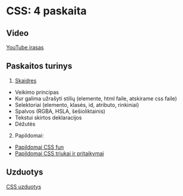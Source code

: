# CSS: 4 paskaita

## Video

[YouTube irasas](https://youtu.be/mqpyYA5ccWg)

## Paskaitos turinys

1. [Skaidres](https://github.com/zigmantasvcs/20180329VCSWEBVAKARINIAI/blob/master/skaidres/paskaita-3.pdf)

* Veikimo principas
* Kur galima užrašyti stilių (elemente, html faile, atskirame css faile)
* Selektoriai (elemento, klasės, id, atributo, rinkiniai)
* Spalvos (RGBA, HSLA, šešioliktainis)
* Tekstui skirtos deklaracijos
* Dėžutės


2. Papildomai:
* [Papildomai CSS fun](https://pattle.github.io/simpsons-in-css/)
* [Papildomai CSS triukai ir pritaikymai](https://css-tricks.com/)

## Uzduotys

[CSS uzduotys](http://www.codingschoolprojektai.lt/tmp/zigmantas/20180329VCSWEBVAKARINIAI/homeworks/css/)